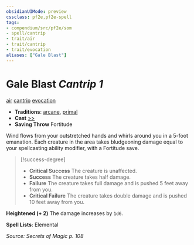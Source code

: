```yaml
---
obsidianUIMode: preview
cssclass: pf2e,pf2e-spell
tags:
- compendium/src/pf2e/som
- spell/cantrip
- trait/air
- trait/cantrip
- trait/evocation
aliases: ["Gale Blast"]
---
```

# Gale Blast *Cantrip 1*   
[air](rules/traits/air.md)  [cantrip](rules/traits/cantrip.md)  [evocation](rules/traits/evocation.md)  

- **Traditions**: [arcane](rules/traits/arcane.md), [primal](rules/traits/primal.md)
- **Cast** [>>](rules/core-rulebook/chapter-9-playing-the-game.md#Actions "Two-Action") 
- **Saving Throw** Fortitude

Wind flows from your outstretched hands and whirls around you in a 5-foot emanation. Each creature in the area takes bludgeoning damage equal to your spellcasting ability modifier, with a Fortitude save.

> [!success-degree] 
> - **Critical Success** The creature is unaffected.
> - **Success** The creature takes half damage.
> - **Failure** The creature takes full damage and is pushed 5 feet away from you.
> - **Critical Failure** The creature takes double damage and is pushed 10 feet away from you.

**Heightened (+ 2)** The damage increases by `1d6`.

**Spell Lists**: Elemental

*Source: Secrets of Magic p. 108*